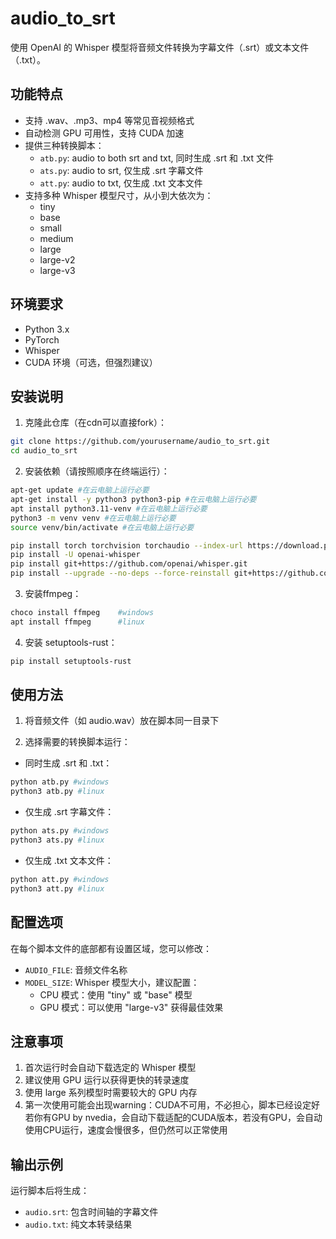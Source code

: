 # audio_to_srt

使用 OpenAI 的 Whisper 模型将音频文件转换为字幕文件（.srt）或文本文件（.txt）。

## 功能特点

- 支持 .wav、.mp3、mp4 等常见音视频格式
- 自动检测 GPU 可用性，支持 CUDA 加速
- 提供三种转换脚本：
  - `atb.py`: audio to both srt and txt, 同时生成 .srt 和 .txt 文件
  - `ats.py`: audio to srt, 仅生成 .srt 字幕文件
  - `att.py`: audio to txt, 仅生成 .txt 文本文件
- 支持多种 Whisper 模型尺寸，从小到大依次为：
  - tiny
  - base
  - small
  - medium
  - large
  - large-v2
  - large-v3

## 环境要求

- Python 3.x
- PyTorch
- Whisper
- CUDA 环境（可选，但强烈建议）

## 安装说明

1. 克隆此仓库（在cdn可以直接fork）：
```bash
git clone https://github.com/yourusername/audio_to_srt.git
cd audio_to_srt
```

2. 安装依赖（请按照顺序在终端运行）：
```bash
apt-get update #在云电脑上运行必要
apt-get install -y python3 python3-pip #在云电脑上运行必要
apt install python3.11-venv #在云电脑上运行必要
python3 -m venv venv #在云电脑上运行必要
source venv/bin/activate #在云电脑上运行必要

pip install torch torchvision torchaudio --index-url https://download.pytorch.org/whl/cu121
pip install -U openai-whisper
pip install git+https://github.com/openai/whisper.git
pip install --upgrade --no-deps --force-reinstall git+https://github.com/openai/whisper.git
```
3. 安装ffmpeg：
```bash
choco install ffmpeg    #windows
apt install ffmpeg      #linux
```
4. 安装 setuptools-rust：
```bash
pip install setuptools-rust
```

## 使用方法

1. 将音频文件（如 audio.wav）放在脚本同一目录下

2. 选择需要的转换脚本运行：

- 同时生成 .srt 和 .txt：
```bash
python atb.py #windows
python3 atb.py #linux
```

- 仅生成 .srt 字幕文件：
```bash
python ats.py #windows
python3 ats.py #linux
```

- 仅生成 .txt 文本文件：
```bash
python att.py #windows
python3 att.py #linux
```

## 配置选项

在每个脚本文件的底部都有设置区域，您可以修改：

- `AUDIO_FILE`: 音频文件名称
- `MODEL_SIZE`: Whisper 模型大小，建议配置：
  - CPU 模式：使用 "tiny" 或 "base" 模型
  - GPU 模式：可以使用 "large-v3" 获得最佳效果

## 注意事项

1. 首次运行时会自动下载选定的 Whisper 模型
2. 建议使用 GPU 运行以获得更快的转录速度
3. 使用 large 系列模型时需要较大的 GPU 内存
4. 第一次使用可能会出现warning：CUDA不可用，不必担心，脚本已经设定好若你有GPU by nvedia，会自动下载适配的CUDA版本，若没有GPU，会自动使用CPU运行，速度会慢很多，但仍然可以正常使用

## 输出示例

运行脚本后将生成：

- `audio.srt`: 包含时间轴的字幕文件
- `audio.txt`: 纯文本转录结果
